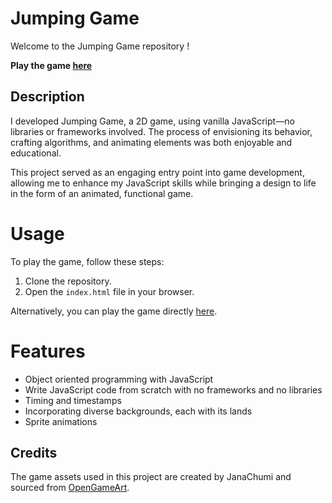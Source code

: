 # Jumping Game

Welcome to the Jumping Game repository !

**Play the game [here](https://massila2522.github.io/jumping_game/)**

## Description
I developed Jumping Game, a 2D game, using vanilla JavaScript—no libraries or frameworks involved. The process of envisioning its behavior, crafting algorithms, and animating elements was both enjoyable and educational.

This project served as an engaging entry point into game development, allowing me to enhance my JavaScript skills while bringing a design to life in the form of an animated, functional game.

# Usage
To play the game, follow these steps:

1. Clone the repository.
2. Open the `index.html` file in your browser.

Alternatively, you can play the game directly [here](https://massila2522.github.io/jumping_game/).

# Features
* Object oriented programming with JavaScript
* Write JavaScript code from scratch with no frameworks and no libraries
* Timing and timestamps
* Incorporating diverse backgrounds, each with its lands
* Sprite animations

## Credits
The game assets used in this project are created by JanaChumi and sourced from [OpenGameArt](https://opengameart.org/content/jump-game-0).
